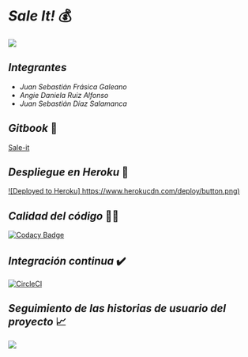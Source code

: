 # _Sale It!_ 💰
![](https://github.com/ARSW-Team-2020-2/SaleIt/blob/master/img/logo.png)
## _Integrantes_ 
*   _Juan Sebastián Frásica Galeano_
*   _Angie Daniela Ruiz Alfonso_
*   _Juan Sebastián Díaz Salamanca_
## _Gitbook_ 🔨
[Sale-it](https://https-sale-it-herokuapp-com.gitbook.io/saleit/)
## _Despliegue en Heroku_ 🚀
[![Deployed to Heroku] https://www.herokucdn.com/deploy/button.png)](https://sale-it-back.herokuapp.com/)
 ## _Calidad del código_ 👨‍💻
[![Codacy Badge](https://app.codacy.com/project/badge/Grade/5430bb4ffa9947c9b7a02fa442496563)](https://www.codacy.com/gh/ARSW-Team-2020-2/SaleIt?utm_source=github.com&amp;utm_medium=referral&amp;utm_content=ARSW-Team-2020-2/SaleIt&amp;utm_campaign=Badge_Grade)
 ## _Integración continua_ ✔️
[![CircleCI](https://circleci.com/gh/circleci/circleci-docs.svg?style=svg)](https://app.circleci.com/pipelines/github/ARSW-Team-2020-2/SaleIt)
## _Seguimiento de las historias de usuario del proyecto_ 📈
[![](https://tree.taiga.io/support/images/icon-taiga-color.png?h=221ec64e)](https://tree.taiga.io/project/sebastianfrasic-ecigym/timeline)
